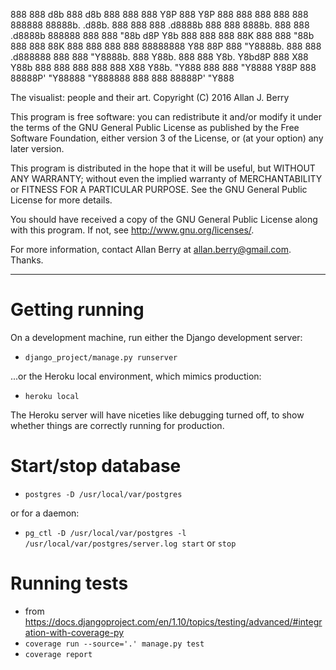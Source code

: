 
888    888                             d8b                            888 d8b          888
888    888                             Y8P                            888 Y8P          888
888    888                                                            888              888
888888 88888b.   .d88b.       888  888 888 .d8888b  888  888  8888b.  888 888 .d8888b  888888
888    888 "88b d8P  Y8b      888  888 888 88K      888  888     "88b 888 888 88K      888
888    888  888 88888888      Y88  88P 888 "Y8888b. 888  888 .d888888 888 888 "Y8888b. 888
Y88b.  888  888 Y8b.           Y8bd8P  888      X88 Y88b 888 888  888 888 888      X88 Y88b.
 "Y888 888  888  "Y8888         Y88P   888  88888P'  "Y88888 "Y888888 888 888  88888P'  "Y888


The visualist: people and their art.
Copyright (C) 2016  Allan J. Berry

This program is free software: you can redistribute it and/or modify
it under the terms of the GNU General Public License as published by
the Free Software Foundation, either version 3 of the License, or
(at your option) any later version.

This program is distributed in the hope that it will be useful,
but WITHOUT ANY WARRANTY; without even the implied warranty of
MERCHANTABILITY or FITNESS FOR A PARTICULAR PURPOSE.  See the
GNU General Public License for more details.

You should have received a copy of the GNU General Public License
along with this program.  If not, see <http://www.gnu.org/licenses/>.

For more information, contact Allan Berry at allan.berry@gmail.com.  Thanks.

---

# Getting running
On a development machine, run either the Django development server:
* `django_project/manage.py runserver`

...or the Heroku local environment, which mimics production:
* `heroku local`

The Heroku server will have niceties like debugging turned off, to show whether things are correctly running for production.

# Start/stop database
* `postgres -D /usr/local/var/postgres`

or for a daemon:

* `pg_ctl -D /usr/local/var/postgres -l /usr/local/var/postgres/server.log start` or `stop`


# Running tests

* from https://docs.djangoproject.com/en/1.10/topics/testing/advanced/#integration-with-coverage-py
* `coverage run --source='.' manage.py test`
* `coverage report`
